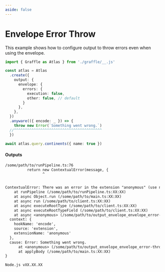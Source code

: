 ```yaml
---
aside: false
---
```


# Envelope Error Throw

This example shows how to configure output to throw errors even when using the envelope.

<!-- dprint-ignore-start -->
```ts twoslash
import { Graffle as Atlas } from './graffle/__.js'

const atlas = Atlas
  .create({
    output: {
      envelope: {
        errors: {
          execution: false,
          other: false, // default
        }
      },
    },
  })
  .anyware(({ encode: _ }) => {
    throw new Error(`Something went wrong.`)
  //^^^^^^^^^^^^^^^^^^^^^^^^^^^^^^^^^^^^^^^^
  })

await atlas.query.continents({ name: true })
```
<!-- dprint-ignore-end -->

#### Outputs

<!-- dprint-ignore-start -->
```txt
/some/path/to/runPipeline.ts:76
          return new ContextualError(message, {
                 ^


ContextualError: There was an error in the extension "anonymous" (use named functions to improve this error message) while running hook "encode".
    at runPipeline (/some/path/to/runPipeline.ts:XX:XX)
    at async Object.run (/some/path/to/main.ts:XX:XX)
    at async run (/some/path/to/client.ts:XX:XX)
    at async executeRootType (/some/path/to/client.ts:XX:XX)
    at async executeRootTypeField (/some/path/to/client.ts:XX:XX)
    at async <anonymous> (/some/path/to/output_envelope_envelope_error-throw__envelope-error-throw.ts:XX:XX) {
  context: {
    hookName: 'encode',
    source: 'extension',
    extensionName: 'anonymous'
  },
  cause: Error: Something went wrong.
      at <anonymous> (/some/path/to/output_envelope_envelope_error-throw__envelope-error-throw.ts:XX:XX)
      at applyBody (/some/path/to/main.ts:XX:XX)
}

Node.js vXX.XX.XX
```
<!-- dprint-ignore-end -->
